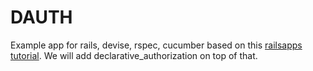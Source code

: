 DAUTH
=====

Example app for rails, devise, rspec, cucumber based on this
[railsapps tutorial](http://railsapps.github.io/tutorial-rails-devise-rspec-cucumber.html).
We will add declarative_authorization on top of that.